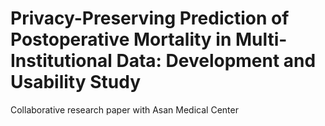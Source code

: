 # Privacy-Preserving Prediction of Postoperative Mortality in Multi-Institutional Data: Development and Usability Study
Collaborative research paper with Asan Medical Center
